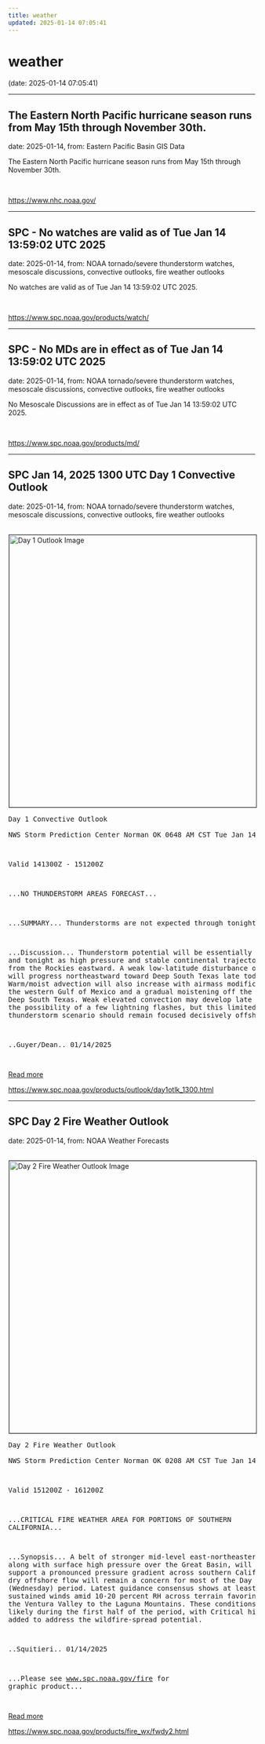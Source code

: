 ```yaml
---
title: weather
updated: 2025-01-14 07:05:41
---
```


# weather

(date: 2025-01-14 07:05:41)

---

## The Eastern North Pacific hurricane season runs from May 15th through November 30th.

date: 2025-01-14, from: Eastern Pacific Basin GIS Data

The Eastern North Pacific hurricane season runs from May 15th through November 30th. 

<br> 

<https://www.nhc.noaa.gov/>

---

## SPC - No watches are valid as of Tue Jan 14 13:59:02 UTC 2025

date: 2025-01-14, from: NOAA tornado/severe thunderstorm watches, mesoscale discussions, convective outlooks, fire weather outlooks

No watches are valid as of Tue Jan 14 13:59:02 UTC 2025. 

<br> 

<https://www.spc.noaa.gov/products/watch/>

---

## SPC - No MDs are in effect as of Tue Jan 14 13:59:02 UTC 2025

date: 2025-01-14, from: NOAA tornado/severe thunderstorm watches, mesoscale discussions, convective outlooks, fire weather outlooks

No Mesoscale Discussions are in effect as of Tue Jan 14 13:59:02 UTC 2025. 

<br> 

<https://www.spc.noaa.gov/products/md/>

---

## SPC Jan 14, 2025 1300 UTC Day 1 Convective Outlook

date: 2025-01-14, from: NOAA tornado/severe thunderstorm watches, mesoscale discussions, convective outlooks, fire weather outlooks

<br /><a href="https://www.spc.noaa.gov/products/outlook/day1otlk.html"><img src="https://www.spc.noaa.gov/products/outlook/day1otlk.gif" border="1" alt="Day 1 Outlook Image" hspace="1" vspace="1" width="815" height="555" align="center" /></a><pre>
Day 1 Convective Outlook  
NWS Storm Prediction Center Norman OK
0648 AM CST Tue Jan 14 2025

Valid 141300Z - 151200Z

...NO THUNDERSTORM AREAS FORECAST...

...SUMMARY...
Thunderstorms are not expected through tonight.

...Discussion...
Thunderstorm potential will be essentially nil today and tonight as
high pressure and stable continental trajectories persist from the
Rockies eastward. A weak low-latitude disturbance over Mexico will
progress northeastward toward Deep South Texas late today.
Warm/moist advection will also increase with airmass modification
over the western Gulf of Mexico and a gradual moistening off the
coast of Deep South Texas. Weak elevated convection may develop late
tonight with the possibility of a few lightning flashes, but this
limited-potential thunderstorm scenario should remain focused
decisively offshore.

..Guyer/Dean.. 01/14/2025

</pre>
<a href="https://www.spc.noaa.gov/products/outlook/day1otlk.html">Read more</a>
 

<br> 

<https://www.spc.noaa.gov/products/outlook/day1otlk_1300.html>

---

## SPC Day 2 Fire Weather Outlook

date: 2025-01-14, from: NOAA Weather Forecasts

<br /><a href="https://www.spc.noaa.gov/products/fire_wx/fwdy2.html"><img src="https://www.spc.noaa.gov/products/fire_wx/day2fireotlk.gif" border="1" alt="Day 2 Fire Weather Outlook Image" hspace="1" vspace="1" width="815" height="555" align="center" /></a><pre>
Day 2 Fire Weather Outlook  
NWS Storm Prediction Center Norman OK
0208 AM CST Tue Jan 14 2025

Valid 151200Z - 161200Z

...CRITICAL FIRE WEATHER AREA FOR PORTIONS OF SOUTHERN CALIFORNIA...

...Synopsis...
A belt of stronger mid-level east-northeasterly flow, along with
surface high pressure over the Great Basin, will continue to support
a pronounced pressure gradient across southern California, where dry
offshore flow will remain a concern for most of the Day 2
(Wednesday) period. Latest guidance consensus shows at least 25 mph
sustained winds amid 10-20 percent RH across terrain favoring areas
from the Ventura Valley to the Laguna Mountains. These conditions
are most likely during the first half of the period, with Critical
highlights added to address the wildfire-spread potential.

..Squitieri.. 01/14/2025

...Please see www.spc.noaa.gov/fire for graphic product...

</pre>
<a href="https://www.spc.noaa.gov/products/fire_wx/fwdy2.html">Read more</a>
 

<br> 

<https://www.spc.noaa.gov/products/fire_wx/fwdy2.html>

